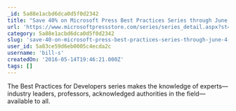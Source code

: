 ```yaml
---
_id: 5a88e1acbd6dca0d5f0d2342
title: "Save 40% on Microsoft Press Best Practices Series through June 4, 2016: use code BESTDEV"
url: 'https://www.microsoftpressstore.com/series/series_detail.aspx?st=99014&cmpid=ClassicsSale_MSDN&MC=CCPLUS&MC=DevOps&MC=IoT&MC=MSAzure&MC=MachLearn'
category: 5a88e1acbd6dca0d5f0d2342
slug: 'save-40-on-microsoft-press-best-practices-series-through-june-4-2016-use-code-bestdev'
user_id: 5a83ce59d6eb0005c4ecda2c
username: 'bill-s'
createdOn: '2016-05-14T19:46:21.000Z'
tags: []
---
```


The Best Practices for Developers series makes the knowledge of experts—industry leaders, professors, acknowledged authorities in the field—available to all.
